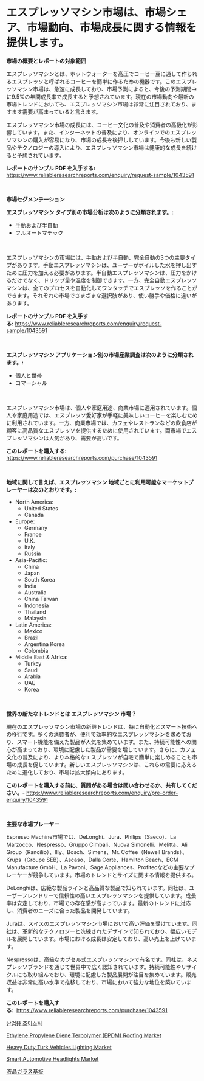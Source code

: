 <p><h1>エスプレッソマシン市場は、市場シェア、市場動向、市場成長に関する情報を提供します。</h1></p><p><strong>市場の概要とレポートの対象範囲</strong></p>
<p><p>エスプレッソマシンとは、ホットウォーターを高圧でコーヒー豆に通して作られるエスプレッソと呼ばれるコーヒーを簡単に作るための機器です。このエスプレッソマシン市場は、急速に成長しており、市場予測によると、今後の予測期間中に9.5%の年間成長率で成長すると予想されています。現在の市場動向や最新の市場トレンドにおいても、エスプレッソマシン市場は非常に注目されており、ますます需要が高まっていると言えます。</p><p>エスプレッソマシン市場の成長には、コーヒー文化の普及や消費者の高級化が影響しています。また、インターネットの普及により、オンラインでのエスプレッソマシンの購入が容易になり、市場の成長を後押ししています。今後も新しい製品やテクノロジーの導入により、エスプレッソマシン市場は健康的な成長を続けると予想されています。</p></p>
<p><strong>レポートのサンプル PDF を入手する:</strong> <a href="https://www.reliableresearchreports.com/enquiry/request-sample/1043591">https://www.reliableresearchreports.com/enquiry/request-sample/1043591</a></p>
<p>&nbsp;</p>
<p><strong>市場セグメンテーション</strong></p>
<p><strong>エスプレッソマシン タイプ別の市場分析は次のように分類されます。:</strong></p>
<p><ul><li>手動および半自動</li><li>フルオートマチック</li></ul></p>
<p>&nbsp;</p>
<p><p>エスプレッソマシンの市場には、手動および半自動、完全自動の3つの主要タイプがあります。手動エスプレッソマシンは、ユーザーがボイルした水を押し出すために圧力を加える必要があります。半自動エスプレッソマシンは、圧力をかけるだけでなく、ドリップ量や温度を制御できます。一方、完全自動エスプレッソマシンは、全てのプロセスを自動化してワンタッチでエスプレッソを作ることができます。それぞれの市場でさまざまな選択肢があり、使い勝手や価格に違いがあります。</p></p>
<p><strong>レポートのサンプル PDF を入手する:</strong>&nbsp;<a href="https://www.reliableresearchreports.com/enquiry/request-sample/1043591">https://www.reliableresearchreports.com/enquiry/request-sample/1043591</a></p>
<p>&nbsp;</p>
<p><strong> エスプレッソマシン アプリケーション別の市場産業調査は次のように分類されます。:</strong></p>
<p><ul><li>個人と世帯</li><li>コマーシャル</li></ul></p>
<p>&nbsp;</p>
<p><p>エスプレッソマシン市場は、個人や家庭用途、商業市場に適用されています。個人や家庭用途では、エスプレッソ愛好家が手軽に美味しいコーヒーを楽しむために利用されています。一方、商業市場では、カフェやレストランなどの飲食店が顧客に高品質なエスプレッソを提供するために使用されています。両市場でエスプレッソマシンは人気があり、需要が高いです。</p></p>
<p><strong>このレポートを購入する:</strong>&nbsp; <a href="https://www.reliableresearchreports.com/purchase/1043591">https://www.reliableresearchreports.com/purchase/1043591</a></p>
<p>&nbsp;</p>
<p><strong>地域に関して言えば、エスプレッソマシン 地域ごとに利用可能なマーケットプレーヤーは次のとおりです。:</strong></p>
<p><ul>
    <li>
        North America:
        <ul>
            <li>United States</li>
            <li>Canada</li>
        </ul>
    </li>
    <li>
        Europe:
        <ul>
            <li>Germany</li>
            <li>France</li>
            <li>U.K.</li>
            <li>Italy</li>
            <li>Russia</li>
        </ul>
    </li>
    <li>
        Asia-Pacific:
        <ul>
            <li>China</li>
            <li>Japan</li>
            <li>South Korea</li>
            <li>India</li>
            <li>Australia</li>
            <li>China Taiwan</li>
            <li>Indonesia</li>
            <li>Thailand</li>
            <li>Malaysia</li>
        </ul>
    </li>
    <li>
        Latin America:
        <ul>
            <li>Mexico</li>
            <li>Brazil</li>
            <li>Argentina Korea</li>
            <li>Colombia</li>
        </ul>
    </li>
    <li>
        Middle East & Africa:
        <ul>
            <li>Turkey</li>
            <li>Saudi</li>
            <li>Arabia</li>
            <li>UAE</li>
            <li>Korea</li>
        </ul>
    </li>
    </ul></p>
<p>&nbsp;</p>
<p><strong>世界の新たなトレンドとは エスプレッソマシン 市場？</strong></p>
<p><p>現在のエスプレッソマシン市場の新興トレンドは、特に自動化とスマート技術への移行です。多くの消費者が、便利で効率的なエスプレッソマシンを求めており、スマート機能を備えた製品が人気を集めています。また、持続可能性への関心が高まっており、環境に配慮した製品が需要を増しています。さらに、カフェ文化の普及により、より本格的なエスプレッソが自宅で簡単に楽しめることも市場の成長を促しています。新しいエスプレッソマシンは、これらの需要に応えるために進化しており、市場は拡大傾向にあります。</p></p>
<p><strong>このレポートを購入する前に、質問がある場合は問い合わせるか、共有してください。</strong>- <a href="https://www.reliableresearchreports.com/enquiry/pre-order-enquiry/1043591">https://www.reliableresearchreports.com/enquiry/pre-order-enquiry/1043591</a></p>
<p>&nbsp;</p>
<p><strong>主要な市場プレーヤー</strong></p>
<p><p>Espresso Machine市場では、DeLonghi、Jura、Philips（Saeco）、La Marzocco、Nespresso、Gruppo Cimbali、Nuova Simonelli、Melitta、Ali Group（Rancilio）、Illy、Bosch、Simens、Mr. Coffee（Newell Brands）、Krups（Groupe SEB）、Ascaso、Dalla Corte、Hamilton Beach、ECM Manufacture GmbH、La Pavoni、Sage Appliances、Profitecなどの主要なプレーヤーが競争しています。市場のトレンドとサイズに関する情報を提供する。</p><p>DeLonghiは、広範な製品ラインと高品質な製品で知られています。同社は、ユーザーフレンドリーで信頼性の高いエスプレッソマシンを提供しています。成長率は安定しており、市場での存在感が高まっています。最新のトレンドに対応し、消費者のニーズに合った製品を開発しています。</p><p>Juraは、スイスのエスプレッソマシン市場において高い評価を受けています。同社は、革新的なテクノロジーと洗練されたデザインで知られており、幅広いモデルを展開しています。市場における成長は安定しており、高い売上を上げています。</p><p>Nespressoは、高級なカプセル式エスプレッソマシンで有名です。同社は、ネスプレッソブランドを通じて世界中で広く認知されています。持続可能性やリサイクルにも取り組んでおり、環境に配慮した製品展開が注目を集めています。販売収益は非常に高い水準で推移しており、市場において強力な地位を築いています。</p></p>
<p><strong>このレポートを購入する:</strong>&nbsp;&nbsp;<a href="https://www.reliableresearchreports.com/purchase/1043591">https://www.reliableresearchreports.com/purchase/1043591</a></p>
<p><p><a href="https://github.com/vsnao330707/Market-Research-Report-List-1/blob/main/432666767.md">산업용 조이스틱</a></p><p><a href="https://github.com/vimar16th/Market-Research-Report-List-3/blob/main/ethylene-propylene-diene-terpolymer-epdm-roofing-market.md">Ethylene Propylene Diene Terpolymer (EPDM) Roofing Market</a></p><p><a href="https://issuu.com/reportprime-2/docs/heavy-duty-turk-vehicles-lighting-market-size-2030">Heavy Duty Turk Vehicles Lighting Market</a></p><p><a href="https://issuu.com/reportprime-2/docs/smart-automotive-headlights-market-size-2030.pptx">Smart Automotive Headlights Market</a></p><p><a href="https://github.com/zjkmgcs938405/Market-Research-Report-List-1/blob/main/6855437435.md">液晶ガラス基板</a></p></p>